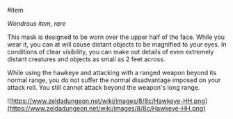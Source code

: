 #item 

*Wondrous item, rare*

This mask is designed to be worn over the upper half of the face. While you wear it, you can at will cause distant objects to be magnified to your eyes. In conditions of clear visibility, you can make out details of even extremely distant creatures and objects as small as 2 feet across.

While using the hawkeye and attacking with a ranged weapon beyond its normal range, you do not suffer the normal disadvantage imposed on your attack roll. You still cannot attack beyond the weapon's long range.

![https://www.zeldadungeon.net/wiki/images/8/8c/Hawkeye-HH.png](https://www.zeldadungeon.net/wiki/images/8/8c/Hawkeye-HH.png)